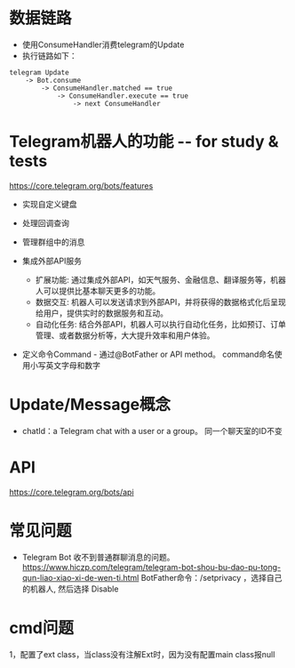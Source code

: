 # 数据链路
- 使用ConsumeHandler消费telegram的Update
- 执行链路如下：
```
telegram Update
    -> Bot.consume
        -> ConsumeHandler.matched == true
            -> ConsumeHandler.execute == true   
                -> next ConsumeHandler
```

# Telegram机器人的功能 -- for study & tests
https://core.telegram.org/bots/features
- 实现自定义键盘
- 处理回调查询
- 管理群组中的消息
- 集成外部API服务
  - 扩展功能: 通过集成外部API，如天气服务、金融信息、翻译服务等，机器人可以提供比基本聊天更多的功能。
  - 数据交互: 机器人可以发送请求到外部API，并将获得的数据格式化后呈现给用户，提供实时的数据服务和互动。
  - 自动化任务: 结合外部API，机器人可以执行自动化任务，比如预订、订单管理、或者数据分析等，大大提升效率和用户体验。

- 定义命令Command - 通过@BotFather or API method。  command命名使用小写英文字母和数字

# Update/Message概念
 - chatId：a Telegram chat with a user or a group。 同一个聊天室的ID不变

# API 
https://core.telegram.org/bots/api


# 常见问题
 - Telegram Bot 收不到普通群聊消息的问题。 https://www.hiczp.com/telegram/telegram-bot-shou-bu-dao-pu-tong-qun-liao-xiao-xi-de-wen-ti.html
   BotFather命令：/setprivacy ，选择自己的机器人, 然后选择 Disable

# cmd问题
1，配置了ext class，当class没有注解Ext时，因为没有配置main class报null